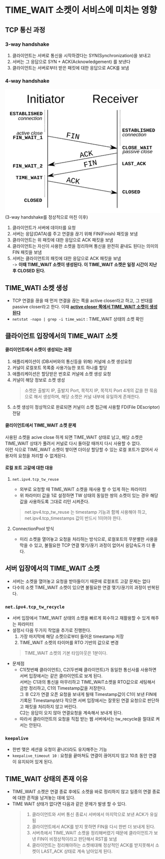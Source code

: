 # TIME_WAIT 소켓이 서비스에 미치는 영향
 
## TCP 통신 과정
### 3-way handshake
1. 클라이언트는 서버로 통신을 시작하겠다는 SYN(Synchronization)을 보내고
2. 서버는 그 응답으로 SYN + ACK(Acknowledgement) 를 보낸다
3. 클라이언트는 서버로부터 받은 패킷에 대한 응답으로 ACK를 보냄
### 4-way handshake
![](./img/handshake.PNG)
(3-way handshake를 정상적으로 마친 이후) 
1. 클라이언트가 서버에 데이터를 요청
2. 서버는 응답(DATA)를 주고 연결을 끊기 위해 FIN(Finish) 패킷을 보냄
3. 클라이언트는 위 패킷에 대한 응답으로 ACK 패킷을 보냄
4. 클라이언트는 자신이 사용한 소켓을 정리하며 통신을 완전히 끝내도 된다는 의미의 FIN 패킷을 보냄
5. 서버는 클라이언트의 패킷에 대한 응답으로 ACK 패킷을 보냄  
 -> **이때 TIME_WAIT 소켓이 생성된다. 이 TIME_WAIT 소켓은 일정 시간이 지난 후 CLOSED 된다.**

## TIME_WATI 소켓 생성
- TCP 연결을 끊을 때 먼저 연결을 끊는 쪽을 active closer라고 하고, 그 반대를 passive closer라고 한다.
    이때 <u>**active closer 쪽에서 TIME_WAIT 소켓이 생성된다**</u>
- `netstat -napo | grep -i time_wait` : TIME_WAIT 상태의 소켓 확인 

## 클라이언트 입장에서의 TIME_WAIT 소켓
#### 클리이언트에서 소켓이 생성되는 과정
1. 애플리케이션이 (DB서버와의 통신등을 위해) 커널에 소켓 생성요청
2. 커널이 로컬포트 목록중 사용가능한 포트 하나를 할당
3. 애플리케이션은 할당받은 번호로 커널에 소켓 생성 요청
4. 커널이 해당 정보로 소켓 생성
    > 소켓은 출발지 IP, 출발지 Port, 목적지 IP, 목적지 Port 4개의 값을 한 묶음으로 해서 생성하며, 해당 소켓은 커널 내부에 유일하게 존재한다.
5. 소켓 생성이 정상적으로 완료되면 커널이 소켓 접근에 사용할 FD(File DEscriptor) 전달
#### 클리이언트에서 TIME_WAIT 소켓 문제
 사용된 소켓을 acive close 하게 되면 TIME_WAIT 상태로 남고, 해당 소켓은 TIME_WAIT 상태가 풀려서 커널로 다시 돌아갈 때까지 다시 사용할 수 없다.  
 이런 식으로 TIME_WAIT 소켓이 쌓이면 더이상 할당할 수 있는 로컬 포트가 없어서 사용자의 요청을 처리할 수 없게된다.
#### 로컬 포트 고갈에 대한 대응
1. `net.ipv4.tcp_tw_reuse` 
    - 외부로 요청할 때 TIME_WAIT 소켓을 재사용 할 수 있게 하는 파라미터
    - 위 파라미터 값을 1로 설정하면 TW 상태의 동일한 쌍의 소켓이 있는 경우 해당값을 사용하도록 그대로 리턴 시켜준다.
    > net.ipv4.tcp_tw_reuse 는 timestamp 기능과 함께 사용해야 하고, 
    > net.ipv4.tcp_timestamps 값이 반드시 1이어야 한다.

2. ConnectionPool 방식
    - 미리 소켓을 열어놓고 요청을 처리하는 방식으로, 로컬포트의 무분별한 사용을 막을 수 있고, 불필요한 TCP 연결 맺기/끊기 과정이 없어서 응답속도가 더 좋다.

## 서버 입장에서의 TIME_WAIT 소켓
- 서버는 소켓을 열어놓고 요청을 받아들이기 때문에 로컬포트 고갈 문제는 없다
- 다수의 소켓 TIME_WAIT 소켓이 있으면 불필요한 연결 맺기/끊기의 과정이 반복된다.

### `net.ipv4.tcp_tw_recycle`
- 서버 입장에서 TIME_WAIT 상태의 소켓을 빠르게 회수하고 재활용할 수 있게 해주는 파라미터
- 설정시 다음 두가지 작업을 추가로 진행한다.
    1. 가장 마지막에 해당 소켓으로부터 들어온 timestamp 저장
    2. TIME_WAIT 소켓의 타이머를 RTO 기반의 값으로 변경
    > TIME_WAIT 소켓의 기본 타임아웃은 1분이다.
- 문제점
    - C1(첫번째 클라이언트), C2(두번째 클라이언트)가 동일한 통신사를 사용하면 서버 입장에서는 같은 클라이언트로 보게 된다.  
    서버는 C1과의 통신을 마무리하고 TIME_WAIT소켓을 RTO값으로 세팅해서 금방 정리하고, C1의 Timestamp값을 저장한다.  
    그 후 C2가 연결 오픈 요청을 보내게 될때 Timestamp값이 C1이 보낸 FIN에 기록된 Timestamp보다 작으면 서버 입장에서는 잘못된 연결 요청으로 판단하고 패킷을 처리하지 않고 버린다.  
    C2는 응답이 오지 않아 연결요청을 계속해서 보내게 된다. 
    - 따라서 클라이언트의 요청을 직접 받는 웹 서버에서는 tw_recycle을 절대로 켜서는 안된다.

### `keepalive`
- 한번 맺은 세션을 요청이 끝나더라도 유지해주는 기능
- `keepalive_timeout 10` : 요청을 끝마쳐도 연결이 끊어지지 않고 10초 동안 연결이 유지되어 있게 된다.

## TIME_WAIT 상태의 존재 이유
- TIME_WAIT 소켓은 연결 종료 후에도 소켓을 바로 정리하지 않고 일종의 연결 종료에 대한 흔적을 남겨놓는 데에 있다.
- TIME WAIT 상태가 없다면 다음과 같은 문제가 발생 할 수 있다.
   > 1. 클라이언트와 서버 통신 종료시 서버에서 마지막으로 보낸 ACK가 유실됨
   > 2. 클라이언트에서 ACK를 받지 못하면 FIN을 다시 한번 더 보내게 된다. 
   > 3. 서버측에서 TIME_WAIT 소켓을 정리해버렸기 때문에 클라이언트가 보낸 FIN이 비정상적이라고 판단해서 RST를 보냄
   > 4. 클라이언트는 정리해야하는 소켓에대해 정상적인 ACK를 받지못해서 소켓이 LAST_ACK 상태로 계속 남아있게 된다.
